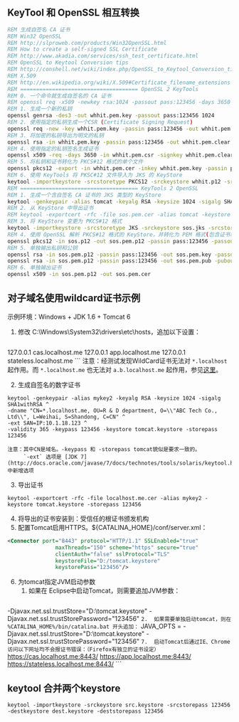 ## KeyTool 和 OpenSSL 相互转换 
```bat
REM 生成自签名 CA 证书
REM Win32 OpenSSL
REM http://slproweb.com/products/Win32OpenSSL.html
REM How to create a self-signed SSL Certificate
REM http://www.akadia.com/services/ssh_test_certificate.html
REM OpenSSL to Keytool Conversion tips
REM http://conshell.net/wiki/index.php/OpenSSL_to_Keytool_Conversion_tips
REM X.509
REM http://en.wikipedia.org/wiki/X.509#Certificate_filename_extensions
REM ===================================== OpenSSL 2 KeyTools
REM 0. 一个命令就生成自签名的 CA 证书
REM openssl req -x509 -newkey rsa:1024 -passout pass:123456 -days 3650 -keyout whhit.pem.key -out whhit.pem.cer -subj "/CN=whhit.me/OU=WeRun Club/O=whhit/L=Weihai/S=Shandong/C=CN"
REM 1. 生成一个新的私钥
openssl genrsa -des3 -out whhit.pem.key -passout pass:123456 1024
REM 2. 使用指定的私钥生成一个CSR (Certificate Signing Request)
openssl req -new -key whhit.pem.key -passin pass:123456 -out whhit.pem.csr -subj "/CN=whhit.me/OU=WeRun Club/O=whhit/L=Weihai/S=Shandong/C=CN"
REM 3. 将加密的私钥导出为明文的私钥
openssl rsa -in whhit.pem.key -passin pass:123456 -out whhit.pem.clear.key
REM 4. 使用指定的私钥签名生成证书
openssl x509 -req -days 3650 -in whhit.pem.csr -signkey whhit.pem.clear.key -out whhit.pem.cer
REM 5. 将私钥和证书转化为 PKCS#12 格式的单个文件
openssl pkcs12 -export -in whhit.pem.cer -inkey whhit.pem.key -passin pass:123456 -out whhit.p12 -passout pass:123456 -name tomcat
REM 6. 使用 KeyTools 将 PKSC#12 文件导入为 JKS 的 KeyStore
keytool -importkeystore -srcstoretype PKCS12 -srckeystore whhit.p12 -srcstorepass 123456 -srcalias tomcat -srckeypass 123456 -deststoretype JKS -destkeystore whhit.jks -deststorepass 123456 -destalias tomcat -destkeypass 123456
REM ===================================== KeyTools 2 OpenSSL
REM 1. 生成一个含自签名 CA 证书的 JKS 类型的 KeyStore
keytool -genkeypair -alias tomcat -keyalg RSA -keysize 1024 -sigalg SHA1withRSA -dname "CN=test.me, OU=R & D department, O=\\"BJ SOS Software Tech Co., Ltd\\", L=Beijing, S=Beijing, C=CN" -validity 3650 -keypass 123456 -keystore sos.jks -storepass 123456
REM 2. 从 KeyStore 中导出证书
REM keytool -exportcert -rfc -file sos.pem.cer -alias tomcat -keystore sos.jks -storepass 123456
REM 3. 将 KeyStore 变更为 PKCS#12 格式
keytool -importkeystore -srcstoretype JKS -srckeystore sos.jks -srcstorepass 123456 -srcalias tomcat -srckeypass 123456 -deststoretype PKCS12 -destkeystore sos.p12 -deststorepass 123456 -destalias tomcat -destkeypass 123456 -noprompt
REM 4. 使用 OpenSSL 解析 PKCS#12 格式的 KeyStore，并转化为 PEM 格式(包含证书和私钥)
openssl pkcs12 -in sos.p12 -out sos.pem.p12 -passin pass:123456 -passout pass:123456
REM 5. 单独输出私钥和公钥
openssl rsa -in sos.pem.p12 -passin pass:123456 -out sos.pem.key -passout pass:123456
openssl rsa -in sos.pem.p12 -passin pass:123456 -out sos.pem.pub -pubout
REM 6. 单独输出证书
openssl x509 -in sos.pem.p12 -out sos.pem.cer
```

## 对子域名使用wildcard证书示例

示例环境：Windows + JDK 1.6 + Tomcat 6

1.  修改 C:\Windows\System32\drivers\etc\hosts，追加以下设置：
    ```
127.0.0.1       cas.localhost.me
127.0.0.1       app.localhost.me
127.0.0.1       stateless.localhost.me
    ```
    注意：经测试发现WildCard证书无法对 `*.localhost` 起作用。而 `*.localhost.me` 也无法对 `a.b.localhost.me` 起作用，参见[这里](http://security.stackexchange.com/a/26050)。

2.  生成自签名的数字证书
```
keytool -genkeypair -alias mykey2 -keyalg RSA -keysize 1024 -sigalg SHA1withRSA ^
-dname "CN=*.localhost.me, OU=R & D department, O=\\"ABC Tech Co., Ltd\\", L=Weihai, S=Shandong, C=CN" ^
-ext SAN=IP:10.1.18.123 ^
-validity 365 -keypass 123456 -keystore tomcat.keystore -storepass 123456
```
    注意：其中CN是域名。-keypass 和 -storepass tomcat貌似是要求一致的。  
         `-ext` 选项是 [JDK 7](http://docs.oracle.com/javase/7/docs/technotes/tools/solaris/keytool.html) 中新增选项
3.  导出证书
```
keytool -exportcert -rfc -file localhost.me.cer -alias mykey2 -keystore tomcat.keystore -storepass 123456
```

4.  将导出的证书安装到：受信任的根证书颁发机构
5.  配置Tomcat启用HTTPS。${CATALINA_HOME}/conf/server.xml：
```xml
<Connector port="8443" protocol="HTTP/1.1" SSLEnabled="true"
               maxThreads="150" scheme="https" secure="true"
               clientAuth="false" sslProtocol="TLS"
               keystoreFile="D:/tomcat.keystore"
               keystorePass="123456"/>
```
6.  为tomcat指定JVM启动参数
    1.  如果在 Eclipse中启动Tomcat，则需要追加JVM参数：
        ```
-Djavax.net.ssl.trustStore="D:\tomcat.keystore" -Djavax.net.ssl.trustStorePassword="123456"
        ```
    2.  如果需要单独启动tomcat，则在 %CATALINA_HOME%/bin/catalina.bat 开头追加：
        ```
  JAVA_OPTS = -Djavax.net.ssl.trustStore="D:\tomcat.keystore" -Djavax.net.ssl.trustStorePassword="123456"
        ```
7.  启动Tomcat后通过IE、Chrome访问以下网址均不会报证书错误：（Firefox有独立的证书设定）
    ```
https://cas.localhost.me:8443/
https://app.localhost.me:8443/
https://stateless.localhost.me:8443/
    ```


## keytool 合并两个keystore
```
keytool -importkeystore -srckeystore src.keystore -srcstorepass 123456 -destkeystore dest.keystore -deststorepass 123456
```